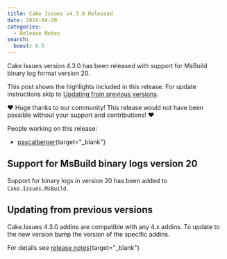 ```yaml
---
title: Cake Issues v4.3.0 Released
date: 2024-04-20
categories:
  - Release Notes
search:
  boost: 0.5
---
```


Cake Issues version 4.3.0 has been released with support for MsBuild binary log format version 20.

<!-- more -->

This post shows the highlights included in this release.
For update instructions skip to [Updating from previous versions](#updating-from-previous-versions).

❤ Huge thanks to our community! This release would not have been possible without your support and contributions! ❤

People working on this release:

* [pascalberger](https://github.com/pascalberger){target="_blank"}

## Support for MsBuild binary logs version 20

Support for binary logs in version 20 has been added to `Cake.Issues.MsBuild`.

## Updating from previous versions

Cake.Issues 4.3.0 addins are compatible with any 4.x addins.
To update to the new version bump the version of the specific addins.

For details see [release notes](https://github.com/cake-contrib/Cake.Issues/releases/tag/4.3.0){target="_blank"}
